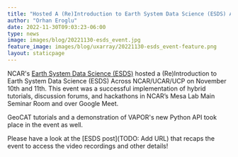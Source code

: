 ```yaml
---
title: "Hosted A (Re)Introduction to Earth System Data Science (ESDS) Across NCAR/UCAR/UCP"
author: "Orhan Eroglu"
date: 2022-11-30T09:03:23-06:00
type: news
image: images/blog/20221130-esds_event.jpg
feature_image: images/blog/uxarray/20221130-esds_event-feature.png
layout: staticpage
---
```


NCAR's [Earth System Data Science (ESDS)](https://ncar.github.io/esds/) 
hosted a (Re)Introduction to Earth System Data Science (ESDS) Across 
NCAR/UCAR/UCP on November 10th and 11th. This event was a successful 
implementation of hybrid tutorials, discussion forums, and hackathons 
in NCAR’s Mesa Lab Main Seminar Room and over Google Meet. 

GeoCAT tutorials and a demonstration of VAPOR's new Python API 
took place in the event as well.

Please have a look at the [ESDS post](TODO: Add URL) that recaps the 
event to access the video recordings and other details!

